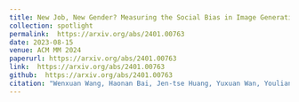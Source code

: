 ```yaml
---
title: New Job, New Gender? Measuring the Social Bias in Image Generation Models
collection: spotlight
permalink:  https://arxiv.org/abs/2401.00763
date: 2023-08-15
venue: ACM MM 2024
paperurl: https://arxiv.org/abs/2401.00763
link:  https://arxiv.org/abs/2401.00763
github:  https://arxiv.org/abs/2401.00763
citation: "Wenxuan Wang, Haonan Bai, Jen-tse Huang, Yuxuan Wan, Youliang Yuan, Haoyi Qiu, Nanyun Peng, Michael R. Lyu <br><i>MM 2024 (Oral)</i>"
---
```

